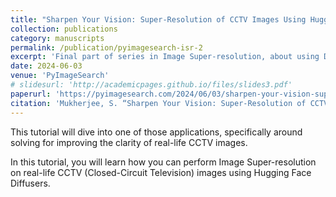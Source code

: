 ```yaml
---
title: "Sharpen Your Vision: Super-Resolution of CCTV Images Using Hugging Face Diffusers"
collection: publications
category: manuscripts
permalink: /publication/pyimagesearch-isr-2
excerpt: 'Final part of series in Image Super-resolution, about using Diffusers to achieve higher-res images.'
date: 2024-06-03
venue: 'PyImageSearch'
# slidesurl: 'http://academicpages.github.io/files/slides3.pdf'
paperurl: 'https://pyimagesearch.com/2024/06/03/sharpen-your-vision-super-resolution-of-cctv-images-using-hugging-face-diffusers/'
citation: 'Mukherjee, S. “Sharpen Your Vision: Super-Resolution of CCTV Images Using Hugging Face Diffusers,” PyImageSearch, P. Chugh, A. R. Gosthipaty, S. Huot, K. Kidriavsteva, and R. Raha, eds., 2024, https://pyimg.co/eoubf'
---
```


This tutorial will dive into one of those applications, specifically around solving for improving the clarity of real-life CCTV images.

In this tutorial, you will learn how you can perform Image Super-resolution on real-life CCTV (Closed-Circuit Television) images using Hugging Face Diffusers.